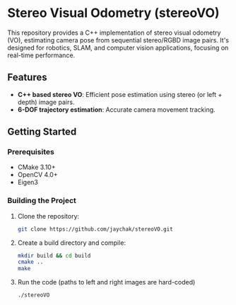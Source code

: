 # Stereo Visual Odometry (stereoVO)

This repository provides a C++ implementation of stereo visual odometry (VO), estimating camera pose from sequential stereo/RGBD image pairs. It's designed for robotics, SLAM, and computer vision applications, focusing on real-time performance.

## Features
- **C++ based stereo VO**: Efficient pose estimation using stereo (or left + depth) image pairs.
- **6-DOF trajectory estimation**: Accurate camera movement tracking.

## Getting Started

### Prerequisites
- CMake 3.10+
- OpenCV 4.0+
- Eigen3

### Building the Project
1. Clone the repository:
   ```bash
   git clone https://github.com/jaychak/stereoVO.git

2. Create a build directory and compile:
   ```bash
   mkdir build && cd build
   cmake ..
   make

4. Run the code (paths to left and right images are hard-coded)
   ```bash 
   ./stereoVO

